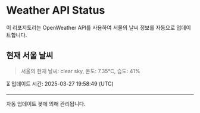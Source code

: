 
# Weather API Status

이 리포지토리는 OpenWeather API를 사용하여 서울의 날씨 정보를 자동으로 업데이트합니다.

## 현재 서울 날씨
> 서울의 현재 날씨: clear sky, 온도: 7.35°C, 습도: 41%

⏳ 업데이트 시간: 2025-03-27 19:58:49 (UTC)

---
자동 업데이트 봇에 의해 관리됩니다.
